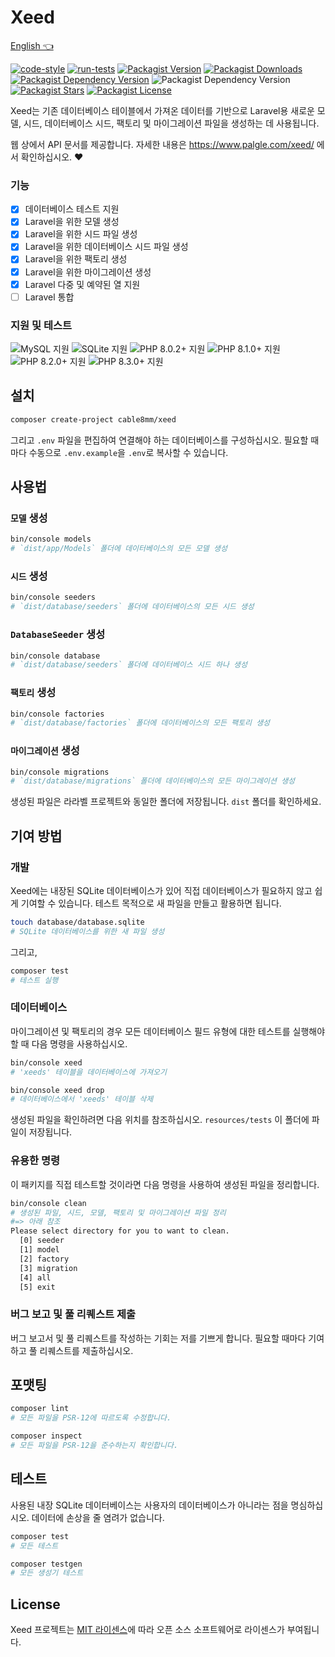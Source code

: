 # Xeed

[English 👈](README.md)

[![code-style](https://github.com/cable8mm/xeed/actions/workflows/code-style.yml/badge.svg)](https://github.com/cable8mm/xeed/actions/workflows/code-style.yml)
[![run-tests](https://github.com/cable8mm/xeed/actions/workflows/run-tests.yml/badge.svg)](https://github.com/cable8mm/xeed/actions/workflows/run-tests.yml)
[![Packagist Version](https://img.shields.io/packagist/v/cable8mm/xeed)](https://packagist.org/packages/cable8mm/xeed)
[![Packagist Downloads](https://img.shields.io/packagist/dt/cable8mm/xeed)](https://packagist.org/packages/cable8mm/xeed/stats)
[![Packagist Dependency Version](https://img.shields.io/packagist/dependency-v/cable8mm/xeed/php)](https://packagist.org/packages/cable8mm/xeed)
![Packagist Dependency Version](https://img.shields.io/packagist/dependency-v/cable8mm/xeed/symfony%2Fconsole)
[![Packagist Stars](https://img.shields.io/packagist/stars/cable8mm/xeed)](https://github.com/cable8mm/xeed/stargazers)
[![Packagist License](https://img.shields.io/packagist/l/cable8mm/xeed)](https://github.com/cable8mm/xeed/blob/main/LICENSE.md)

Xeed는 기존 데이터베이스 테이블에서 가져온 데이터를 기반으로 Laravel용 새로운 모델, 시드, 데이터베이스 시드, 팩토리 및 마이그레이션 파일을 생성하는 데 사용됩니다.

웹 상에서 API 문서를 제공합니다. 자세한 내용은 https://www.palgle.com/xeed/ 에서 확인하십시오. ❤️

### 기능

- [x] 데이터베이스 테스트 지원
- [x] Laravel을 위한 모델 생성
- [x] Laravel을 위한 시드 파일 생성
- [x] Laravel을 위한 데이터베이스 시드 파일 생성
- [x] Laravel을 위한 팩토리 생성
- [x] Laravel을 위한 마이그레이션 생성
- [x] Laravel 다중 및 예약된 열 지원
- [ ] Laravel 통합

### 지원 및 테스트

![MySQL 지원](https://img.shields.io/badge/MySQL-4479A1?logo=mysql&logoColor=white)
![SQLite 지원](https://img.shields.io/badge/SQLite-07405e?logo=sqlite&logoColor=white)
![PHP 8.0.2+ 지원](https://img.shields.io/badge/PHP-8.0.2%2B-777BB4?logo=php&logoColor=white)
![PHP 8.1.0+ 지원](https://img.shields.io/badge/PHP-8.1.0%2B-777BB4?logo=php&logoColor=white)
![PHP 8.2.0+ 지원](https://img.shields.io/badge/PHP-8.2.0%2B-777BB4?logo=php&logoColor=white)
![PHP 8.3.0+ 지원](https://img.shields.io/badge/PHP-8.3.0%2B-777BB4?logo=php&logoColor=white)

## 설치

```sh
composer create-project cable8mm/xeed
```

그리고 `.env` 파일을 편집하여 연결해야 하는 데이터베이스를 구성하십시오. 필요할 때마다 수동으로 `.env.example`을 `.env`로 복사할 수 있습니다.

## 사용법

### `모델` 생성

```sh
bin/console models
# `dist/app/Models` 폴더에 데이터베이스의 모든 모델 생성
```

### `시드` 생성

```sh
bin/console seeders
# `dist/database/seeders` 폴더에 데이터베이스의 모든 시드 생성
```

### `DatabaseSeeder` 생성

```sh
bin/console database
# `dist/database/seeders` 폴더에 데이터베이스 시드 하나 생성
```

### `팩토리` 생성

```sh
bin/console factories
# `dist/database/factories` 폴더에 데이터베이스의 모든 팩토리 생성
```

### `마이그레이션` 생성

```sh
bin/console migrations
# `dist/database/migrations` 폴더에 데이터베이스의 모든 마이그레이션 생성
```

생성된 파일은 라라벨 프로젝트와 동일한 폴더에 저장됩니다. `dist` 폴더를 확인하세요.

## 기여 방법

### 개발

Xeed에는 내장된 SQLite 데이터베이스가 있어 직접 데이터베이스가 필요하지 않고 쉽게 기여할 수 있습니다. 테스트 목적으로 새 파일을 만들고 활용하면 됩니다.

```sh
touch database/database.sqlite
# SQLite 데이터베이스를 위한 새 파일 생성
```

그리고,

```sh
composer test
# 테스트 실행
```

### 데이터베이스

마이그레이션 및 팩토리의 경우 모든 데이터베이스 필드 유형에 대한 테스트를 실행해야 할 때 다음 명령을 사용하십시오.

```sh
bin/console xeed
# 'xeeds' 테이블을 데이터베이스에 가져오기

bin/console xeed drop
# 데이터베이스에서 'xeeds' 테이블 삭제
```

생성된 파일을 확인하려면 다음 위치를 참조하십시오. `resources/tests` 이 폴더에 파일이 저장됩니다.

### 유용한 명령

이 패키지를 직접 테스트할 것이라면 다음 명령을 사용하여 생성된 파일을 정리합니다.

```sh
bin/console clean
# 생성된 파일, 시드, 모델, 팩토리 및 마이그레이션 파일 정리
#=> 아래 참조
Please select directory for you to want to clean.
  [0] seeder
  [1] model
  [2] factory
  [3] migration
  [4] all
  [5] exit
```

### 버그 보고 및 풀 리퀘스트 제출

버그 보고서 및 풀 리퀘스트를 작성하는 기회는 저를 기쁘게 합니다. 필요할 때마다 기여하고 풀 리퀘스트를 제출하십시오.

## 포맷팅

```bash
composer lint
# 모든 파일을 PSR-12에 따르도록 수정합니다.

composer inspect
# 모든 파일을 PSR-12을 준수하는지 확인합니다.
```

## 테스트

사용된 내장 SQLite 데이터베이스는 사용자의 데이터베이스가 아니라는 점을 명심하십시오. 데이터에 손상을 줄 염려가 없습니다.

```sh
composer test
# 모든 테스트

composer testgen
# 모든 생성기 테스트
```

## License

Xeed 프로젝트는 [MIT 라이센스](LICENSE.md)에 따라 오픈 소스 소프트웨어로 라이센스가 부여됩니다.
